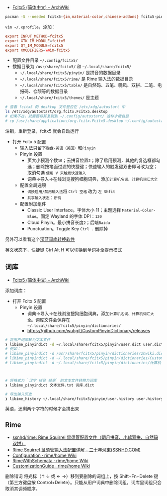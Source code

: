 - [Fcitx5 (简体中文) - ArchWiki](<https://wiki.archlinux.org/index.php/Fcitx5_(%E7%AE%80%E4%BD%93%E4%B8%AD%E6%96%87)>)

```bash
pacman -S --needed fcitx5-{im,material-color,chinese-addons} fcitx5-pinyin-{zhwiki,moegirl}
```

`vim ~/.xprofile`，添加：

```conf
export INPUT_METHOD=fcitx5
export GTK_IM_MODULE=fcitx5
export QT_IM_MODULE=fcitx5
export XMODIFIERS=\@im=fcitx5
```

- 配置文件目录 `~/.config/fcitx5/`
- 数据目录为 `/usr/share/fcitx5/` 和 `~/.local/share/fcitx5/`
  - `~/.local/share/fcitx5/pinyin/` 是拼音的数据目录
  - `~/.local/share/fcitx5/rime/` 是 Rime 输入法的数据目录
  - `~/.local/share/fcitx5/table/` 是自然码、五笔、晚风、双拼、二笔、电报码、仓颉等的数据目录
  - `~/.local/share/fcitx5/themes/` 是主题

```bash
# 查看 fcitx5 的 desktop 文件是否在 /etc/xdg/autostart 中
ls /etc/xdg/autostart/org.fcitx.Fcitx5.desktop
# 如果不在，就需要将其复制到 ~/.config/autostart/ 这样才能自启
# cp /usr/share/applications/org.fcitx.Fcitx5.desktop ~/.config/autostart/
```

注销，重新登录，fcitx5 就会自动运行

- 打开 Fcitx 5 配置
  - 输入法只留下`键盘-英语（美国）`和`Pinyin`
  - Pinyin 设置
    - 页大小预测个数`10`；云拼音位置`2`；除了启用预测，其他的复选框都勾选；删除按笔画过滤的快捷键；快速输入的触发键双击即可改为空；取消勾选 `使用 V 来触发快速输入`
    - 词典->导入->在线浏览搜狗细胞词典，添加`计算机名词、计算机词汇大全`
  - 配置全局选项
    - `切换启用/禁用输入法`将 `Ctrl 空格` 改为 `左 Shfit`
    - `共享输入状态`：`所有`
  - 配置附加组件
    - Classic User Interface。字体大小 11；主题选择 `Material-Color-Blue`。固定 Wayland 的字体 DPI：`120`
    - Cloud Pinyin。最小拼音长度`2`；后端`Baidu`
    - Punctuation。Toggle Key `Ctrl .` 删除掉

另外可以看看这个[深蓝词库转换软件](https://github.com/studyzy/imewlconverter)

英文状态下，快捷键 Ctrl Alt H 可以切换到单词补全提示模式

## 词库

- [Fcitx5 (简体中文) - ArchWiki](<https://wiki.archlinux.org/title/Fcitx5_(%E7%AE%80%E4%BD%93%E4%B8%AD%E6%96%87)#%E8%87%AA%E5%AE%9A%E4%B9%89%E8%AF%8D%E5%BA%93>)

添加词库：

- 打开 Fcitx 5 配置
  - Pinyin 设置
    - 词典->导入->在线浏览搜狗细胞词典，添加`计算机名词、计算机词汇大全`。词库文件会保存在 `~/.local/share/fcitx5/pinyin/dictionaries/`
    - https://github.com/wuhgit/CustomPinyinDictionary/releases

```bash
# 将用户词库转为文本文件
❯ libime_pinyindict -d ~/.local/share/fcitx5/pinyin/user.dict user.dict.txt
# 例如：
# libime_pinyindict -d /usr/share/fcitx5/pinyin/dictionaries/zhwiki.dict /tmp/zhwiki.dict.txt
# libime_pinyindict -d ~/.local/share/fcitx5/pinyin/dictionaries/CustomPinyinDictionary_Fcitx.dict /tmp/CustomPinyinDictionary_Fcitx.dict.txt
# libime_pinyindict -d ~/.local/share/fcitx5/pinyin/dictionaries/计算机专业词库.dict /tmp/计算机专业词库.dict.txt



# 将格式为 `汉字 拼音 频率` 的文本文件转换为词库
❯ libime_pinyindict 文本文件.txt 词库.dict

# 导出输入历史
❯ libime_history ~/.local/share/fcitx5/pinyin/user.history user.history.txt
```

英语，还剩两个字符的时候才会拼出来

## Rime

- [ssnhd/rime: Rime Squirrel 鼠须管配置文件（朙月拼音、小鹤双拼、自然码双拼）](https://github.com/ssnhd/rime)
- [Rime Squirrel 鼠须管输入法配置详解 - 三十年河東(SSNHD.COM)](https://ssnhd.com/2022/01/06/rime/)
- [Configuration · rime/home Wiki](https://github.com/rime/home/wiki/Configuration)
- [RimeWithSchemata · rime/home Wiki](https://github.com/rime/home/wiki/RimeWithSchemata)
- [CustomizationGuide · rime/home Wiki](https://github.com/rime/home/wiki/CustomizationGuide)

删除错词
将光标（↑ ↓ 或 ← →）移到要删除的词组上，按 Shift+Fn+Delete 键（第三方键盘按 Control+Delete）。只能从用户词典中删除词组，词库里词组只会取消其调频顺序。

